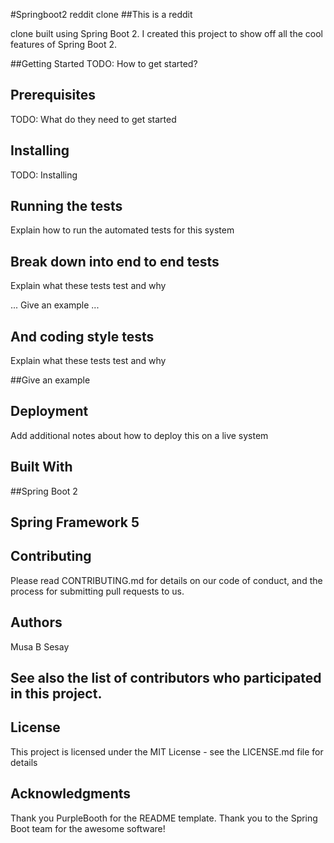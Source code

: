 #Springboot2 reddit clone
##This is a reddit 

clone built using Spring Boot 2. I created this project to show off all the cool features of Spring Boot 2.

##Getting Started
TODO: How to get started?

## Prerequisites
TODO: What do they need to get started

## Installing
TODO: Installing

## Running the tests
Explain how to run the automated tests for this system

## Break down into end to end tests
Explain what these tests test and why

...
Give an example
...
## And coding style tests
Explain what these tests test and why

##Give an example
## Deployment
Add additional notes about how to deploy this on a live system

## Built With
##Spring Boot 2
## Spring Framework 5
## Contributing
Please read CONTRIBUTING.md for details on our code of conduct, and the process for submitting pull requests to us.

## Authors
Musa B Sesay
## See also the list of contributors who participated in this project.

## License
This project is licensed under the MIT License - see the LICENSE.md file for details

## Acknowledgments
Thank you PurpleBooth for the README template.
Thank you to the Spring Boot team for the awesome software!